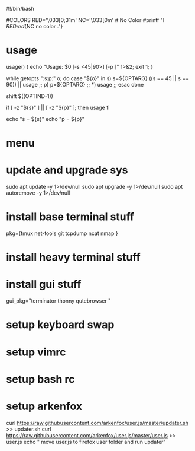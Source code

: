 #!/bin/bash

#COLORS
RED='\033[0;31m'
NC='\033[0m' # No Color
#printf "I ${RED}red${NC no color ."}

# usage

usage() { echo "Usage: $0 [-s <45|90>] [-p <string>]" 1>&2; exit 1; }

while getopts ":s:p:" o; do
    case "${o}" in
        s)
            s=${OPTARG}
            ((s == 45 || s == 90)) || usage
            ;;
        p)
            p=${OPTARG}
            ;;
        *)
            usage
            ;;
esac
done

shift $((OPTIND-1))

if [ -z "${s}" ] || [ -z "${p}" ]; then
    usage
fi

echo "s = ${s}"
echo "p = ${p}"

# menu

# update and upgrade sys
sudo apt update -y  1>/dev/null
sudo apt upgrade -y 1>/dev/null
sudo apt autoremove -y 1>/dev/null


# install base terminal stuff
pkg={tmux
net-tools
git
tcpdump
ncat
nmap
}


# install heavy terminal stuff

# install gui stuff

gui_pkg="terminator
thonny
qutebrowser
"

# setup keyboard swap

# setup vimrc

# setup bash rc
# setup arkenfox
curl https://raw.githubusercontent.com/arkenfox/user.js/master/updater.sh >> updater.sh
curl https://raw.githubusercontent.com/arkenfox/user.js/master/user.js >> user.js
echo " move user.js to firefox user folder and run updater"
